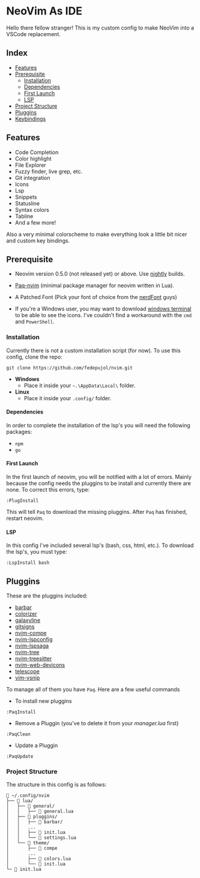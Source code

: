 # NeoVim As IDE
Hello there fellow stranger! This is my custom config to make NeoVim into a VSCode replacement. 

## Index
- [Features](#features)
- [Prerequisite](#prerequisite)
	- [Installation](#installation)
	- [Dependencies](#dependencies)
	- [First Launch](#first-launch)
	- [LSP](#lsp)
- [Project Structure](#project-structure)
- [Pluggins](#pluggins)
- [Keybindings](#keybindings)

## Features
- Code Completion
- Color highlight
- File Explorer
- Fuzzy finder, live grep, etc.
- Git integration
- Icons
- Lsp
- Snippets
- Statusline
- Syntax colors
- Tabline
- And a few more!

Also a very minimal colorscheme to make everything look a little bit nicer and custom key bindings.

## Prerequisite
- Neovim version 0.5.0 (not released yet) or above. Use [nightly](https://github.com/neovim/neovim/releases) builds.
- [Paq-nvim](https://github.com/savq/paq-nvim) (minimal package manager for neovim written in Lua).
- A Patched Font (Pick your font of choice from the [nerdFont](https://github.com/ryanoasis/nerd-fonts) guys)

- If you're a Windows user, you may want to download [windows terminal](https://github.com/Microsoft/Terminal) to be able to see the icons.
I've couldn't find a workaround with the `cmd` and `PowerShell`.

### Installation
Currently there is not a custom installation script (for now). To use this config, clone the repo:

```
git clone https://github.com/fedepujol/nvim.git 
```

- **Windows**
	- Place it inside your `~.\AppData\Local\` folder.
- **Linux**
	- Place it inside your `.config/` folder.

#### Dependencies
In order to complete the installation of the lsp's you will need the following packages:
- `npm`
- `go`

#### First Launch
In the first launch of neovim, you will be notified with a lot of errors. Mainly because the config needs the pluggins to be install 
and currently there are none. To correct this errors, type:
```
:PlugInstall
```
This will tell `Paq` to download the missing pluggins. After `Paq` has finished, restart neovim.

#### LSP
In this config I've included several lsp's (bash, css, html, etc.). To download the lsp's, you must type:
```
:LspInstall bash
```

## Pluggins
These are the pluggins included:
- [barbar](https://github.com/romgrk/barbar.nvim)
- [colorizer](https://github.com/norcalli/nvim-colorizer.lua)
- [galaxyline](https://github.com/glepnir/galaxyline.nvim)
- [gitsigns](https://github.com/lewis6991/gitsigns.nvim)
- [nvim-compe](https://github.com/hrsh7th/nvim-compe)
- [nvim-lspconfig](https://github.com/kabouzeid/nvim-lspinstall)
- [nvim-lspsaga](https://github.com/glepnir/nvim-lspsaga)
- [nvim-tree](https://github.com/lewis6991/nvim-tree.lua)
- [nvim-treesitter](https://github.com/nvim-treesitter/nvim-treesitter)
- [nvim-web-devicons](https://github.com/norcalli/nvim-web-devicons)
- [telescope](https://github.com/nvim-telescope/teslecope.nvim)
- [vim-vsnip](https://github.com/hrsh7th/vim-vsnip)

To manage all of them you have `Paq`. Here are a few useful commands
- To install new pluggins
```
:PaqInstall
```
- Remove a Pluggin (you've to delete it from your _manager.lua_ first)
```
:PaqClean
```
- Update a Pluggin
```
:PaqUpdate
```

### Project Structure
The structure in this config is as follows:

```text
📁 ~/.config/nvim 
├── 📁 lua/
│	├── 📁 general/
│	│	├── 📝 general.lua
│	├── 📁 pluggins/
│	│	├── 📁 barbar/
│	│	...
│	│	├── 📝 init.lua 
│	│	└── 📝 settings.lua 
│	└── 📁 theme/
│		├── 📁 compe
│		...
│		├── 📝 colors.lua 
│		└── 📝 init.lua 
└─ 📝 init.lua
```
